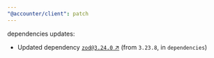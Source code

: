 ```yaml
---
"@accounter/client": patch
---
```

dependencies updates:
  - Updated dependency [`zod@3.24.0` ↗︎](https://www.npmjs.com/package/zod/v/3.24.0) (from `3.23.8`, in `dependencies`)
